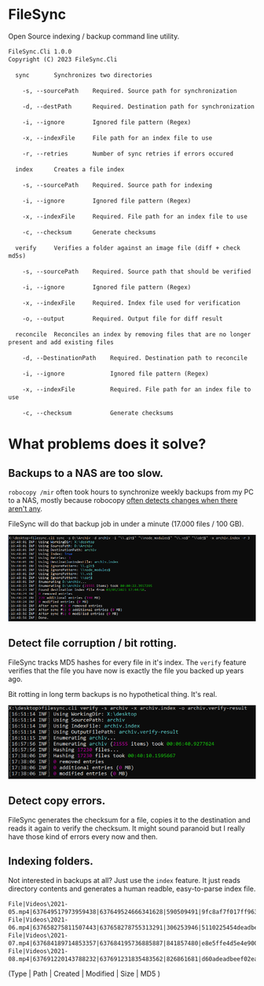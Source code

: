 # FileSync

Open Source indexing / backup command line utility.

```
FileSync.Cli 1.0.0
Copyright (C) 2023 FileSync.Cli

  sync       Synchronizes two directories

    -s, --sourcePath    Required. Source path for synchronization

    -d, --destPath      Required. Destination path for synchronization

    -i, --ignore        Ignored file pattern (Regex)

    -x, --indexFile     File path for an index file to use

    -r, --retries       Number of sync retries if errors occured

  index      Creates a file index

    -s, --sourcePath    Required. Source path for indexing

    -i, --ignore        Ignored file pattern (Regex)

    -x, --indexFile     Required. File path for an index file to use

    -c, --checksum      Generate checksums

  verify     Verifies a folder against an image file (diff + check md5s)

    -s, --sourcePath    Required. Source path that should be verified

    -i, --ignore        Ignored file pattern (Regex)

    -x, --indexFile     Required. Index file used for verification

    -o, --output        Required. Output file for diff result

  reconcile  Reconciles an index by removing files that are no longer present and add existing files

    -d, --DestinationPath    Required. Destination path to reconcile

	-i, --ignore             Ignored file pattern (Regex)

	-x, --indexFile          Required. File path for an index file to use

	-c, --checksum           Generate checksums

``` 

# What problems does it solve?

## Backups to a NAS are too slow.

`robocopy /mir` often took hours to synchronize weekly backups from my PC to a NAS, mostly because robocopy [often detects changes when there aren't any](https://www.google.com/search?q=robocopy+detects+files+as+modified).

FileSync will do that backup job in under a minute (17.000 files / 100 GB).

![Sync-Demo](doc/Sync.png)

## Detect file corruption / bit rotting.

FileSync tracks MD5 hashes for every file in it's index. The `verify` feature verifies that the file you have now is exactly the file you backed up years ago.

Bit rotting in long term backups is no hypothetical thing. It's real.

![Verify-Demo](doc/Verify.png)

## Detect copy errors.

FileSync generates the checksum for a file, copies it to the destination and reads it again to verify the checksum. It might sound paranoid but I really have those kind of errors every now and then.

## Indexing folders.

Not interested in backups at all? Just use the `index` feature. It just reads directory contents and generates a human readble, easy-to-parse index file.

```
File|Videos\2021-05.mp4|637649517973959438|637649524666341628|590509491|9fc8af7f017ff963ce32aeb2deadbeef
File|Videos\2021-06.mp4|637658275811507443|637658278755313291|306253946|5110225454deadbeef4c438b3672e9fb
File|Videos\2021-07.mp4|637684189714853357|637684195736885887|841857480|e8e5ffe4d5e4e900bdeadbeef7fc97a9
File|Videos\2021-08.mp4|637691220143788232|637691231835483562|826861681|d60adeadbeef02eab490037320d97b5c
```

(Type | Path | Created | Modified | Size | MD5 )